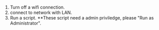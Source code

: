 1. Turn off a wifi connection.
2. connect to network with LAN.
3. Run a script.
**These script need a admin priviledge, please "Run as Administrator".


